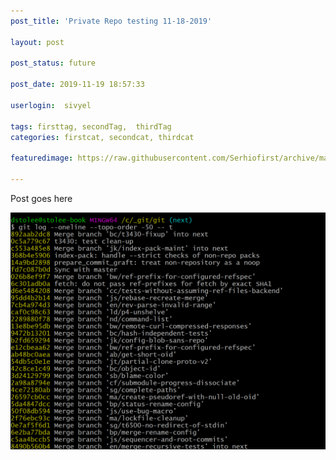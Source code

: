 ```yaml
--- 
post_title: 'Private Repo testing 11-18-2019' 

layout: post   

post_status: future 

post_date: 2019-11-19 18:57:33 

userlogin:  sivyel 

tags: firsttag, secondTag,  thirdTag 
categories: firstcat, secondcat, thirdcat 
 
featuredimage: https://raw.githubusercontent.com/Serhiofirst/archive/master/_drafts/Capture.PNG 

--- 
```


Post goes here   

![console](https://github.com/tadin001/NewTestRepoNov2019/blob/master/commit-graph-topo-order-git-1024x770.png) 
